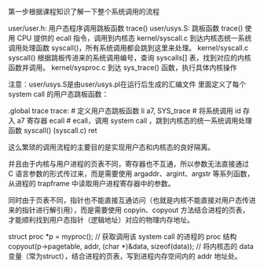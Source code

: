 
第一步根据课程知识了解一下整个系统调用的流程

user/user.h:		用户态程序调用跳板函数 trace()
user/usys.S:		跳板函数 trace() 使用 CPU 提供的 ecall 指令，调用到内核态
kernel/syscall.c	到达内核态统一系统调用处理函数 syscall()，所有系统调用都会跳到这里来处理。
kernel/syscall.c	syscall() 根据跳板传进来的系统调用编号，查询 syscalls[] 表，找到对应的内核函数并调用。
kernel/sysproc.c	到达 sys_trace() 函数，执行具体内核操作

注意：user/usys.S是由user/usys.pl在运行后生成的汇编文件
里面定义了每个 system call 的用户态跳板函数：

.global trace
 trace:             # 定义用户态跳板函数
 li a7, SYS_trace   # 将系统调用 id 存入 a7 寄存器
 ecall              # ecall，调用 system call ，跳到内核态的统一系统调用处理函数 syscall()  (syscall.c)
 ret

这么繁琐的调用流程的主要目的是实现用户态和内核态的良好隔离。

并且由于内核与用户进程的页表不同，寄存器也不互通，所以参数无法直接通过 C 语言参数的形式传过来，而是需要使用 argaddr、argint、argstr 等系列函数，从进程的 trapframe 中读取用户进程寄存器中的参数。

同时由于页表不同，指针也不能直接互通访问（也就是内核不能直接对用户态传进来的指针进行解引用），而是需要使用 copyin、copyout 方法结合进程的页表，才能顺利找到用户态指针（逻辑地址）对应的物理内存地址。


struct proc *p = myproc(); // 获取调用该 system call 的进程的 proc 结构
copyout(p->pagetable, addr, (char *)&data, sizeof(data)); // 将内核态的 data 变量（常为struct），结合进程的页表，写到进程内存空间内的 addr 地址处。
